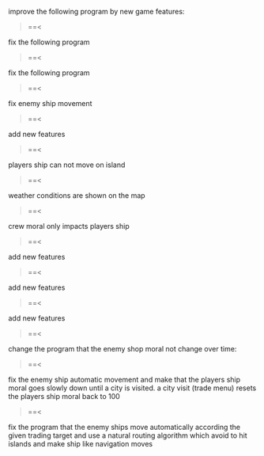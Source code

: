 improve the following program by new game features:

>==<

fix the following program

>==<

fix the following program

>==<

fix enemy ship movement 

>==<

add new features

>==<

players ship can not move on island

>==<

weather conditions are shown on the map

>==<

crew moral only impacts players ship

>==<

add new features

>==<

add new features

>==<

add new features

>==<

change the program that the enemy shop moral not change over time: 

>==<

fix the enemy ship automatic movement and make that the players ship moral goes slowly down until a city is visited. a city visit (trade menu) resets the players ship moral back to 100

>==<

fix the program that the enemy ships move automatically according the given trading target and use a natural routing algorithm which avoid to hit islands and make ship like navigation moves